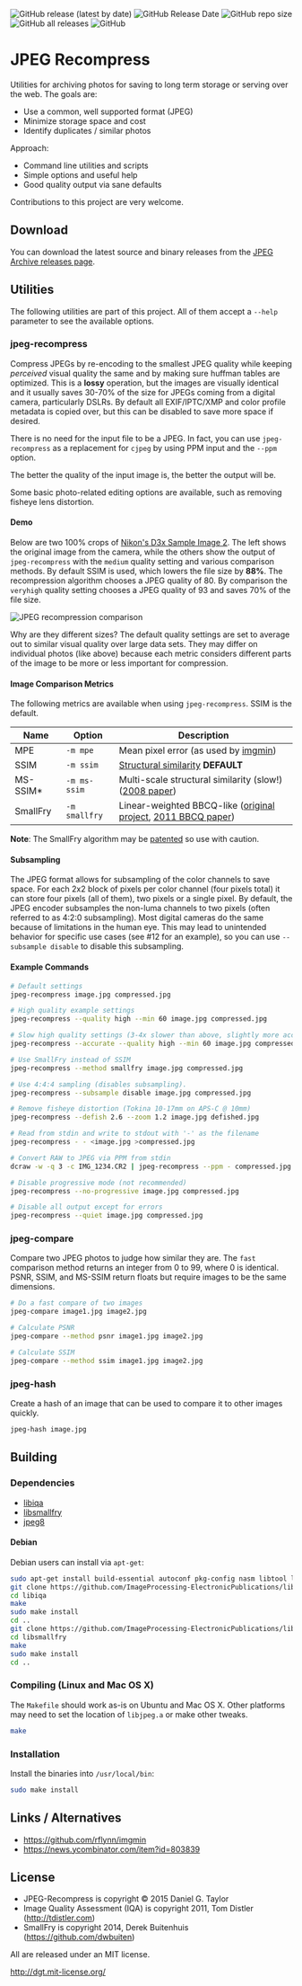 ![GitHub release (latest by date)](https://img.shields.io/github/v/release/ImageProcessing-ElectronicPublications/jpeg-recompress)
![GitHub Release Date](https://img.shields.io/github/release-date/ImageProcessing-ElectronicPublications/jpeg-recompress)
![GitHub repo size](https://img.shields.io/github/repo-size/ImageProcessing-ElectronicPublications/jpeg-recompress)
![GitHub all releases](https://img.shields.io/github/downloads/ImageProcessing-ElectronicPublications/jpeg-recompress/total)
![GitHub](https://img.shields.io/github/license/ImageProcessing-ElectronicPublications/jpeg-recompress)

# JPEG Recompress

Utilities for archiving photos for saving to long term storage or serving over the web. The goals are:

 * Use a common, well supported format (JPEG)
 * Minimize storage space and cost
 * Identify duplicates / similar photos

Approach:

 * Command line utilities and scripts
 * Simple options and useful help
 * Good quality output via sane defaults

Contributions to this project are very welcome.

## Download

You can download the latest source and binary releases from the [JPEG Archive releases page](https://github.com/ImageProcessing-ElectronicPublications/jpeg-recompress/releases).

## Utilities

The following utilities are part of this project. All of them accept a `--help` parameter to see the available options.

### jpeg-recompress
Compress JPEGs by re-encoding to the smallest JPEG quality while keeping _perceived_ visual quality the same and by making sure huffman tables are optimized. This is a __lossy__ operation, but the images are visually identical and it usually saves 30-70% of the size for JPEGs coming from a digital camera, particularly DSLRs. By default all EXIF/IPTC/XMP and color profile metadata is copied over, but this can be disabled to save more space if desired.

There is no need for the input file to be a JPEG. In fact, you can use `jpeg-recompress` as a replacement for `cjpeg` by using PPM input and the `--ppm` option.

The better the quality of the input image is, the better the output will be.

Some basic photo-related editing options are available, such as removing fisheye lens distortion.

#### Demo
Below are two 100% crops of [Nikon's D3x Sample Image 2](http://static.nikonusa.com/D3X_gallery/index.html). The left shows the original image from the camera, while the others show the output of `jpeg-recompress` with the `medium` quality setting and various comparison methods. By default SSIM is used, which lowers the file size by **88%**. The recompression algorithm chooses a JPEG quality of 80. By comparison the `veryhigh` quality setting chooses a JPEG quality of 93 and saves 70% of the file size.

![JPEG recompression comparison](https://cloud.githubusercontent.com/assets/106826/3633843/5fde26b6-0eff-11e4-8c98-f18dbbf7b510.png)

Why are they different sizes? The default quality settings are set to average out to similar visual quality over large data sets. They may differ on individual photos (like above) because each metric considers different parts of the image to be more or less important for compression.

#### Image Comparison Metrics
The following metrics are available when using `jpeg-recompress`. SSIM is the default.

Name     | Option        | Description
-------- | ------------- | -----------
MPE      | `-m mpe`      | Mean pixel error (as used by [imgmin](https://github.com/rflynn/imgmin))
SSIM     | `-m ssim`     | [Structural similarity](http://en.wikipedia.org/wiki/Structural_similarity) **DEFAULT**
MS-SSIM* | `-m ms-ssim`  | Multi-scale structural similarity (slow!) ([2008 paper](http://foulard.ece.cornell.edu/publications/dmr_hvei2008_paper.pdf))
SmallFry | `-m smallfry` | Linear-weighted BBCQ-like ([original project](https://github.com/dwbuiten/smallfry), [2011 BBCQ paper](http://spie.org/Publications/Proceedings/Paper/10.1117/12.872231))

**Note**: The SmallFry algorithm may be [patented](http://www.jpegmini.com/main/technology) so use with caution.

#### Subsampling

The JPEG format allows for subsampling of the color channels to save space. For each 2x2 block of pixels per color channel (four pixels total) it can store four pixels (all of them), two pixels or a single pixel. By default, the JPEG encoder subsamples the non-luma channels to two pixels (often referred to as 4:2:0 subsampling). Most digital cameras do the same because of limitations in the human eye. This may lead to unintended behavior for specific use cases (see #12 for an example), so you can use `--subsample disable` to disable this subsampling.

#### Example Commands

```bash
# Default settings
jpeg-recompress image.jpg compressed.jpg

# High quality example settings
jpeg-recompress --quality high --min 60 image.jpg compressed.jpg

# Slow high quality settings (3-4x slower than above, slightly more accurate)
jpeg-recompress --accurate --quality high --min 60 image.jpg compressed.jpg

# Use SmallFry instead of SSIM
jpeg-recompress --method smallfry image.jpg compressed.jpg

# Use 4:4:4 sampling (disables subsampling).
jpeg-recompress --subsample disable image.jpg compressed.jpg

# Remove fisheye distortion (Tokina 10-17mm on APS-C @ 10mm)
jpeg-recompress --defish 2.6 --zoom 1.2 image.jpg defished.jpg

# Read from stdin and write to stdout with '-' as the filename
jpeg-recompress - - <image.jpg >compressed.jpg

# Convert RAW to JPEG via PPM from stdin
dcraw -w -q 3 -c IMG_1234.CR2 | jpeg-recompress --ppm - compressed.jpg

# Disable progressive mode (not recommended)
jpeg-recompress --no-progressive image.jpg compressed.jpg

# Disable all output except for errors
jpeg-recompress --quiet image.jpg compressed.jpg
```

### jpeg-compare
Compare two JPEG photos to judge how similar they are. The `fast` comparison method returns an integer from 0 to 99, where 0 is identical. PSNR, SSIM, and MS-SSIM return floats but require images to be the same dimensions.

```bash
# Do a fast compare of two images
jpeg-compare image1.jpg image2.jpg

# Calculate PSNR
jpeg-compare --method psnr image1.jpg image2.jpg

# Calculate SSIM
jpeg-compare --method ssim image1.jpg image2.jpg
```

### jpeg-hash
Create a hash of an image that can be used to compare it to other images quickly.

```bash
jpeg-hash image.jpg
```

## Building

### Dependencies
 * [libiqa](https://github.com/ImageProcessing-ElectronicPublications/libiqa)
 * [libsmallfry](https://github.com/ImageProcessing-ElectronicPublications/libsmallfry)
 * [jpeg8](https://www.ijg.org)

#### Debian
Debian users can install via `apt-get`:

```bash
sudo apt-get install build-essential autoconf pkg-config nasm libtool libjpeg8-dev
git clone https://github.com/ImageProcessing-ElectronicPublications/libiqa.git
cd libiqa
make
sudo make install
cd ..
git clone https://github.com/ImageProcessing-ElectronicPublications/libsmallfry.git
cd libsmallfry
make
sudo make install
cd ..
```

### Compiling (Linux and Mac OS X)
The `Makefile` should work as-is on Ubuntu and Mac OS X. Other platforms may need to set the location of `libjpeg.a` or make other tweaks.

```bash
make
```

### Installation
Install the binaries into `/usr/local/bin`:

```bash
sudo make install
```

## Links / Alternatives

* https://github.com/rflynn/imgmin
* https://news.ycombinator.com/item?id=803839

## License

* JPEG-Recompress is copyright &copy; 2015 Daniel G. Taylor
* Image Quality Assessment (IQA) is copyright 2011, Tom Distler (http://tdistler.com)
* SmallFry is copyright 2014, Derek Buitenhuis (https://github.com/dwbuiten)

All are released under an MIT license.

http://dgt.mit-license.org/
